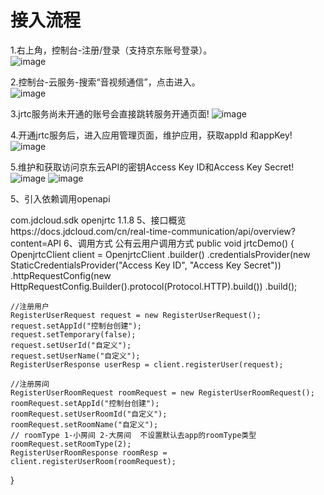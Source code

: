 # 接入流程

1.右上角，控制台-注册/登录（支持京东账号登录）。  
![image](https://github.com/jdcloudcom/cn/blob/cn-Real-Time-Communication/image/Real-Time-Communicat/%E5%BC%80%E9%80%9A%E6%9C%8D%E5%8A%A1-1.png)

2.控制台-云服务-搜索“音视频通信”，点击进入。    
![image](https://github.com/jdcloudcom/cn/blob/cn-Real-Time-Communication/image/Real-Time-Communicat/%E5%BC%80%E9%80%9A%E6%9C%8D%E5%8A%A1-2.png)

3.jrtc服务尚未开通的账号会直接跳转服务开通页面!
![image](https://github.com/jdcloudcom/cn/blob/cn-Real-Time-Communication/image/Real-Time-Communicat/%E5%BC%80%E9%80%9A%E6%9C%8D%E5%8A%A1-3.png)
 
4.开通jrtc服务后，进入应用管理页面，维护应用，获取appId 和appKey!
![image](https://github.com/jdcloudcom/cn/blob/cn-Real-Time-Communication/image/Real-Time-Communicat/%E5%BA%94%E7%94%A8%E7%AE%A1%E7%90%86-1.png)

5.维护和获取访问京东云API的密钥Access Key ID和Access Key Secret!
![image](https://github.com/jdcloudcom/cn/blob/cn-Real-Time-Communication/image/Real-Time-Communicat/%E7%A7%98%E9%92%A5%20APP%20Key.png)
![image](https://github.com/jdcloudcom/cn/blob/cn-Real-Time-Communication/image/Real-Time-Communicat/Key.png)

5、引入依赖调用openapi
<!-- https://mvnrepository.com/artifact/com.jdcloud.sdk/openjrtc -->
<dependency>
    <groupId>com.jdcloud.sdk</groupId>
    <artifactId>openjrtc</artifactId>
    <version>1.1.8</version>
</dependency>
 5、接口概览
https://docs.jdcloud.com/cn/real-time-communication/api/overview?content=API
6、调用方式
公有云用户调用方式 
 public void jrtcDemo() {
    OpenjrtcClient client = OpenjrtcClient
            .builder()
            .credentialsProvider(new StaticCredentialsProvider("Access Key ID", "Access Key Secret"))
            .httpRequestConfig(new HttpRequestConfig.Builder().protocol(Protocol.HTTP).build())
            .build();
 
    //注册用户
    RegisterUserRequest request = new RegisterUserRequest();
    request.setAppId("控制台创建");
    request.setTemporary(false);
    request.setUserId("自定义");
    request.setUserName("自定义");
    RegisterUserResponse userResp = client.registerUser(request);
 
    //注册房间
    RegisterUserRoomRequest roomRequest = new RegisterUserRoomRequest();
    roomRequest.setAppId("控制台创建");
    roomRequest.setUserRoomId("自定义");
    roomRequest.setRoomName("自定义");
    // roomType 1-小房间 2-大房间  不设置默认去app的roomType类型
    roomRequest.setRoomType(2);
    RegisterUserRoomResponse roomResp = client.registerUserRoom(roomRequest);
 }

